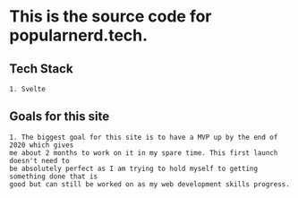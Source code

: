 # This is the source code for popularnerd.tech.

## Tech Stack

    1. Svelte

## Goals for this site

    1. The biggest goal for this site is to have a MVP up by the end of 2020 which gives
    me about 2 months to work on it in my spare time. This first launch doesn't need to
    be absolutely perfect as I am trying to hold myself to getting something done that is
    good but can still be worked on as my web development skills progress.

